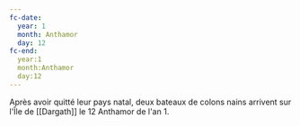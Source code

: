 ```yaml
---
fc-date:
  year: 1                        
  month: Anthamor 
  day: 12
fc-end:
  year:1
  month:Anthamor
  day:12
---
```


Après avoir quitté leur pays natal, deux bateaux de colons nains arrivent sur l'Île de [[Dargath]] le 12 Anthamor de l'an 1.
